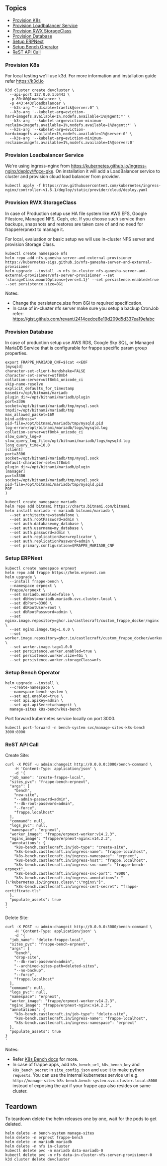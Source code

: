 ## Topics

- [Provision K8s](#provision-k8s)
- [Provision Loadbalancer Service](#provision-loadbalancer-service)
- [Provision RWX StorageClass](#provision-rwx-storageclass)
- [Provision Database](#provision-database)
- [Setup ERPNext](#setup-erpnext)
- [Setup Bench Operator](#setup-bench-operator)
- [ReST API Call](#rest-api-call)

### Provision K8s

For local testing we'll use k3d. For more information and installation guide refer https://k3d.io

```shell
k3d cluster create devcluster \
  --api-port 127.0.0.1:6443 \
  -p 80:80@loadbalancer \
  -p 443:443@loadbalancer \
  --k3s-arg "--disable=traefik@server:0" \
  --k3s-arg '--kubelet-arg=eviction-hard=imagefs.available<1%,nodefs.available<1%@agent:*' \
  --k3s-arg '--kubelet-arg=eviction-minimum-reclaim=imagefs.available=1%,nodefs.available=1%@agent:*' \
  --k3s-arg '--kubelet-arg=eviction-hard=imagefs.available<1%,nodefs.available<1%@server:0' \
  --k3s-arg '--kubelet-arg=eviction-minimum-reclaim=imagefs.available=1%,nodefs.available=1%@server:0'
```

### Provision Loadbalancer Service

We're using ingress-nginx from https://kubernetes.github.io/ingress-nginx/deploy/#gce-gke. On installation it will add a LoadBalancer service to cluster and provision cloud load balancer from provider.

```shell
kubectl apply -f https://raw.githubusercontent.com/kubernetes/ingress-nginx/controller-v1.5.1/deploy/static/provider/cloud/deploy.yaml
```

### Provision RWX StorageClass

In case of Production setup use HA file system like AWS EFS, Google Filestore, Managed NFS, Ceph, etc.
If you choose such service then backups, snapshots and restores are taken care of and no need for frappe/erpnext to manage it.

For local, evaluation or basic setup we will use in-cluster NFS server and provision Storage Class.

```shell
kubectl create namespace nfs
helm repo add nfs-ganesha-server-and-external-provisioner https://kubernetes-sigs.github.io/nfs-ganesha-server-and-external-provisioner
helm upgrade --install -n nfs in-cluster nfs-ganesha-server-and-external-provisioner/nfs-server-provisioner --set 'storageClass.mountOptions={vers=4.1}' --set persistence.enabled=true --set persistence.size=8Gi
```

Notes:

- Change the persistence.size from 8Gi to required specification.
- In case of in-cluster nfs server make sure you setup a backup CronJob refer: https://gist.github.com/revant/2414cedce8e19d209d5d337ea19efabc


### Provision Database

In case of production setup use AWS RDS, Google Sky SQL, or Managed MariaDB Service that is configurable for frappe specific param group properties.

```shell
export FRAPPE_MARIADB_CNF=$(cat <<EOF
[mysqld]
character-set-client-handshake=FALSE
character-set-server=utf8mb4
collation-server=utf8mb4_unicode_ci
skip-name-resolve
explicit_defaults_for_timestamp
basedir=/opt/bitnami/mariadb
plugin_dir=/opt/bitnami/mariadb/plugin
port=3306
socket=/opt/bitnami/mariadb/tmp/mysql.sock
tmpdir=/opt/bitnami/mariadb/tmp
max_allowed_packet=16M
bind-address=*
pid-file=/opt/bitnami/mariadb/tmp/mysqld.pid
log-error=/opt/bitnami/mariadb/logs/mysqld.log
collation-server=utf8mb4_unicode_ci
slow_query_log=0
slow_query_log_file=/opt/bitnami/mariadb/logs/mysqld.log
long_query_time=10.0
[client]
port=3306
socket=/opt/bitnami/mariadb/tmp/mysql.sock
default-character-set=utf8mb4
plugin_dir=/opt/bitnami/mariadb/plugin
[manager]
port=3306
socket=/opt/bitnami/mariadb/tmp/mysql.sock
pid-file=/opt/bitnami/mariadb/tmp/mysqld.pid
EOF
)

kubectl create namespace mariadb
helm repo add bitnami https://charts.bitnami.com/bitnami
helm install mariadb -n mariadb bitnami/mariadb \
  --set architecture=standalone \
  --set auth.rootPassword=admin \
  --set auth.database=my_database \
  --set auth.username=my_database \
  --set auth.password=admin \
  --set auth.replicationUser=replicator \
  --set auth.replicationPassword=admin \
  --set primary.configuration=$FRAPPE_MARIADB_CNF
```

### Setup ERPNext

```shell
kubectl create namespace erpnext
helm repo add frappe https://helm.erpnext.com
helm upgrade \
  --install frappe-bench \
  --namespace erpnext \
  frappe/erpnext \
  --set mariadb.enabled=false \
  --set dbHost=mariadb.mariadb.svc.cluster.local \
  --set dbPort=3306 \
  --set dbRootUser=root \
  --set dbRootPassword=admin \
  --set nginx.image.repository=ghcr.io/castlecraft/custom_frappe_docker/nginx \
  --set nginx.image.tag=1.0.0 \
  --set worker.image.repository=ghcr.io/castlecraft/custom_frappe_docker/worker \
  --set worker.image.tag=1.0.0
  --set persistence.worker.enabled=true \
  --set persistence.worker.size=4Gi \
  --set persistence.worker.storageClass=nfs
```

### Setup Bench Operator

```shell
helm upgrade --install \
  --create-namespace \
  --namespace bench-system \
  --set api.enabled=true \
  --set api.apiKey=admin \
  --set api.apiSecret=changeit \
  manage-sites k8s-bench/k8s-bench
```

Port forward kubernetes service locally on port 3000.

```shell
kubectl port-forward -n bench-system svc/manage-sites-k8s-bench 3000:8000
```

### ReST API Call

Create Site:

```shell
curl -X POST -u admin:changeit http://0.0.0.0:3000/bench-command \
    -H 'Content-Type: application/json' \
    -d '{
  "job_name": "create-frappe-local",
  "sites_pvc": "frappe-bench-erpnext",
  "args": [
    "bench",
    "new-site",
    "--admin-password=admin",
    "--db-root-password=admin",
    "--force",
    "frappe.localhost"
  ],
  "command": null,
  "logs_pvc": null,
  "namespace": "erpnext",
  "worker_image": "frappe/erpnext-worker:v14.2.3",
  "nginx_image": "frappe/erpnext-nginx:v14.2.3",
  "annotations": {
    "k8s-bench.castlecraft.in/job-type": "create-site",
    "k8s-bench.castlecraft.in/ingress-name": "frappe-localhost",
    "k8s-bench.castlecraft.in/ingress-namespace": "erpnext",
    "k8s-bench.castlecraft.in/ingress-host": "frappe.localhost",
    "k8s-bench.castlecraft.in/ingress-svc-name": "frappe-bench-erpnext",
    "k8s-bench.castlecraft.in/ingress-svc-port": "8080",
    "k8s-bench.castlecraft.in/ingress-annotations": "{\"kubernetes.io/ingress.class\":\"nginx\"}",
    "k8s-bench.castlecraft.in/ingress-cert-secret": "frappe-certificate-tls"
  },
  "populate_assets": true
}
'
```

Delete Site:

```shell
curl -X POST -u admin:changeit http://0.0.0.0:3000/bench-command \
    -H 'Content-Type: application/json' \
    -d '{
  "job_name": "delete-frappe-local",
  "sites_pvc": "frappe-bench-erpnext",
  "args": [
    "bench",
    "drop-site",
    "--db-root-password=admin",
    "--archived-sites-path=deleted-sites",
    "--no-backup",
    "--force",
    "frappe.localhost"
  ],
  "command": null,
  "logs_pvc": null,
  "namespace": "erpnext",
  "worker_image": "frappe/erpnext-worker:v14.2.3",
  "nginx_image": "frappe/erpnext-nginx:v14.2.3",
  "annotations": {
    "k8s-bench.castlecraft.in/job-type": "delete-site",
    "k8s-bench.castlecraft.in/ingress-name": "frappe-localhost",
    "k8s-bench.castlecraft.in/ingress-namespace": "erpnext"
  },
  "populate_assets": true
}
'
```

Notes:

- Refer [K8s Bench docs](https://k8s-bench.castlecraft.in) for more.
- In case of frappe apps, add `k8s_bench_url`, `k8s_bench_key` and `k8s_bench_secret` in `site_config.json` and use it to make python `requests`. You can use the internal kubernetes service url e.g. `http://manage-sites-k8s-bench.bench-system.svc.cluster.local:8000` instead of exposing the api if your frappe app also resides on same cluster.

## Teardown

To teardown delete the helm releases one by one, wait for the pods to get deleted.

```shell
helm delete -n bench-system manage-sites
helm delete -n erpnext frappe-bench
helm delete -n mariadb mariadb
helm delete -n nfs in-cluster
kubectl delete pvc -n mariadb data-mariadb-0
kubectl delete pvc -n nfs data-in-cluster-nfs-server-provisioner-0
k3d cluster delete devcluster
```
